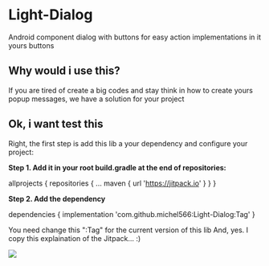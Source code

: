 # Light-Dialog
Android component dialog with buttons for easy action implementations in it yours buttons

<h2>Why would i use this?</h2>
If you are tired of create a big codes and stay think in how to create yours popup messages, we have a solution for your project

<h2>Ok, i want test this</h2>
Right, the first step is add this lib a your dependency and configure your project:

<b>Step 1. Add it in your root build.gradle at the end of repositories:</b>

allprojects {
		repositories {
			...
			maven { url 'https://jitpack.io' }
		}
	}
  
<b>Step 2. Add the dependency</b>

dependencies {
	        implementation 'com.github.michel566:Light-Dialog:Tag'
}


You need change this ":Tag" for the current version of this lib
And, yes. I copy this explaination of the Jitpack... :)




[![](https://jitpack.io/v/michel566/Light-Dialog.svg)](https://jitpack.io/#michel566/Light-Dialog)
